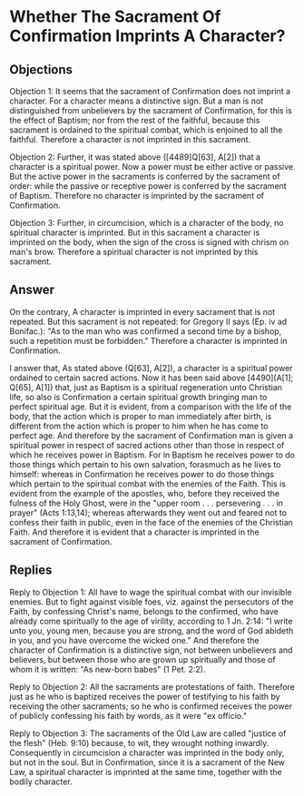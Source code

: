 # Whether The Sacrament Of Confirmation Imprints A Character?

## Objections

Objection 1: It seems that the sacrament of Confirmation does not imprint a character. For a character means a distinctive sign. But a man is not distinguished from unbelievers by the sacrament of Confirmation, for this is the effect of Baptism; nor from the rest of the faithful, because this sacrament is ordained to the spiritual combat, which is enjoined to all the faithful. Therefore a character is not imprinted in this sacrament.

Objection 2: Further, it was stated above ([4489]Q[63], A[2]) that a character is a spiritual power. Now a power must be either active or passive. But the active power in the sacraments is conferred by the sacrament of order: while the passive or receptive power is conferred by the sacrament of Baptism. Therefore no character is imprinted by the sacrament of Confirmation.

Objection 3: Further, in circumcision, which is a character of the body, no spiritual character is imprinted. But in this sacrament a character is imprinted on the body, when the sign of the cross is signed with chrism on man's brow. Therefore a spiritual character is not imprinted by this sacrament.

## Answer

On the contrary, A character is imprinted in every sacrament that is not repeated. But this sacrament is not repeated: for Gregory II says (Ep. iv ad Bonifac.): "As to the man who was confirmed a second time by a bishop, such a repetition must be forbidden." Therefore a character is imprinted in Confirmation.

I answer that, As stated above (Q[63], A[2]), a character is a spiritual power ordained to certain sacred actions. Now it has been said above [4490](A[1]; Q[65], A[1]) that, just as Baptism is a spiritual regeneration unto Christian life, so also is Confirmation a certain spiritual growth bringing man to perfect spiritual age. But it is evident, from a comparison with the life of the body, that the action which is proper to man immediately after birth, is different from the action which is proper to him when he has come to perfect age. And therefore by the sacrament of Confirmation man is given a spiritual power in respect of sacred actions other than those in respect of which he receives power in Baptism. For in Baptism he receives power to do those things which pertain to his own salvation, forasmuch as he lives to himself: whereas in Confirmation he receives power to do those things which pertain to the spiritual combat with the enemies of the Faith. This is evident from the example of the apostles, who, before they received the fulness of the Holy Ghost, were in the "upper room . . . persevering . . . in prayer" (Acts 1:13,14); whereas afterwards they went out and feared not to confess their faith in public, even in the face of the enemies of the Christian Faith. And therefore it is evident that a character is imprinted in the sacrament of Confirmation.

## Replies

Reply to Objection 1: All have to wage the spiritual combat with our invisible enemies. But to fight against visible foes, viz. against the persecutors of the Faith, by confessing Christ's name, belongs to the confirmed, who have already come spiritually to the age of virility, according to 1 Jn. 2:14: "I write unto you, young men, because you are strong, and the word of God abideth in you, and you have overcome the wicked one." And therefore the character of Confirmation is a distinctive sign, not between unbelievers and believers, but between those who are grown up spiritually and those of whom it is written: "As new-born babes" (1 Pet. 2:2).

Reply to Objection 2: All the sacraments are protestations of faith. Therefore just as he who is baptized receives the power of testifying to his faith by receiving the other sacraments; so he who is confirmed receives the power of publicly confessing his faith by words, as it were "ex officio."

Reply to Objection 3: The sacraments of the Old Law are called "justice of the flesh" (Heb. 9:10) because, to wit, they wrought nothing inwardly. Consequently in circumcision a character was imprinted in the body only, but not in the soul. But in Confirmation, since it is a sacrament of the New Law, a spiritual character is imprinted at the same time, together with the bodily character.